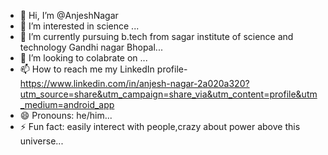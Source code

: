 - 👋 Hi, I’m @AnjeshNagar
- 👀 I’m interested in science ...
- 🌱 I’m currently pursuing b.tech from sagar institute of science and technology Gandhi nagar Bhopal...
- 💞️ I’m looking to colabrate on ...
- 📫 How to reach me my LinkedIn profile-https://www.linkedin.com/in/anjesh-nagar-2a020a320?utm_source=share&utm_campaign=share_via&utm_content=profile&utm_medium=android_app
- 😄 Pronouns: he/him...
- ⚡ Fun fact: easily interect with people,crazy about power above this universe...

<!---
AnjeshNagar/AnjeshNagar is a ✨ special ✨ repository because its `README.md` (this file) appears on your GitHub profile.
You can click the Preview link to take a look at your changes.
--->
